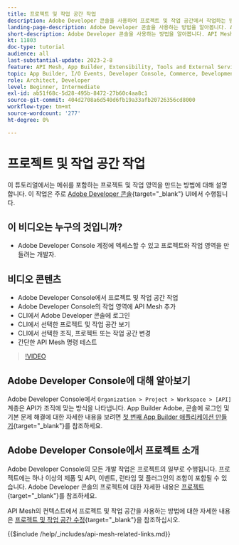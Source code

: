 ```yaml
---
title: 프로젝트 및 작업 공간 작업
description: Adobe Developer 콘솔을 사용하여 프로젝트 및 작업 공간에서 작업하는 방법을 알아봅니다.
landing-page-description: Adobe Developer 콘솔을 사용하는 방법을 알아봅니다. API Mesh에서 사용할 프로젝트 및 작업 공간에 대해 알아봅니다.
short-description: Adobe Developer 콘솔을 사용하는 방법을 알아봅니다. API Mesh에서 사용할 프로젝트 및 작업 공간에 대해 알아봅니다.
kt: 11803
doc-type: tutorial
audience: all
last-substantial-update: 2023-2-8
feature: API Mesh, App Builder, Extensibility, Tools and External Services, Backend Development
topic: App Builder, I/O Events, Developer Console, Commerce, Development, Integrations
role: Architect, Developer
level: Beginner, Intermediate
exl-id: ab51f68c-5d28-495b-8472-27b60c4aa8c1
source-git-commit: 404d2708a6d540d6fb19a33afb20726356cd8000
workflow-type: tm+mt
source-wordcount: '277'
ht-degree: 0%

---
```


# 프로젝트 및 작업 공간 작업

이 튜토리얼에서는 메쉬를 포함하는 프로젝트 및 작업 영역을 만드는 방법에 대해 설명합니다. 이 작업은 주로 [Adobe Developer 콘솔](https://developer.adobe.com/console){target="_blank"} UI에서 수행됩니다.

## 이 비디오는 누구의 것입니까?

* Adobe Developer Console 계정에 액세스할 수 있고 프로젝트와 작업 영역을 만들려는 개발자.

## 비디오 콘텐츠

* Adobe Developer Console에서 프로젝트 및 작업 공간 작업
* Adobe Developer Console의 작업 영역에 API Mesh 추가
* CLI에서 Adobe Developer 콘솔에 로그인
* CLI에서 선택한 프로젝트 및 작업 공간 보기
* CLI에서 선택한 조직, 프로젝트 또는 작업 공간 변경
* 간단한 API Mesh 명령 테스트

>[!VIDEO](https://video.tv.adobe.com/v/3414123?quality=12&learn=on)

## Adobe Developer Console에 대해 알아보기

Adobe Developer Console에서 `Organization > Project > Workspace > [API]` 계층은 API가 조직에 맞는 방식을 나타냅니다. App Builder Adobe, 콘솔에 로그인 및 기본 문제 해결에 대한 자세한 내용을 보려면 [첫 번째 App Builder 애플리케이션 만들기](https://developer.adobe.com/app-builder/docs/getting_started/first_app/){target="_blank"}를 참조하세요.

## Adobe Developer Console에서 프로젝트 소개

Adobe Developer Console의 모든 개발 작업은 프로젝트의 일부로 수행됩니다. 프로젝트에는 하나 이상의 제품 및 API, 이벤트, 런타임 및 플러그인의 조합이 포함될 수 있습니다. Adobe Developer 콘솔의 프로젝트에 대한 자세한 내용은 [프로젝트](https://developer.adobe.com/developer-console/docs/guides/projects/){target="_blank"}를 참조하세요.

API Mesh의 컨텍스트에서 프로젝트 및 작업 공간을 사용하는 방법에 대한 자세한 내용은 [프로젝트 및 작업 공간 수정](https://developer.adobe.com/graphql-mesh-gateway/gateway/create-mesh/#modify-projects-and-workspaces){target="_blank"}을 참조하십시오.

{{$include /help/_includes/api-mesh-related-links.md}}
